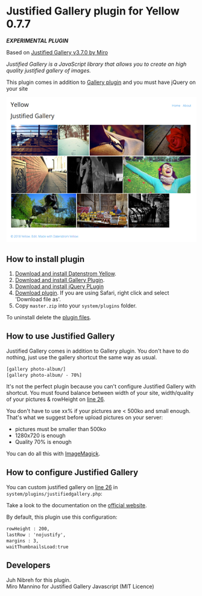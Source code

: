 Justified Gallery plugin for Yellow 0.7.7
====================

___EXPERIMENTAL PLUGIN___ 

Based on [Justified Gallery v3.7.0 by Miro](https://github.com/miromannino/Justified-Gallery)

*Justified Gallery is a JavaScript library that allows you to create an high quality justified gallery of images.*

This plugin comes in addition to [Gallery plugin](https://github.com/datenstrom/yellow-plugins/tree/master/gallery) and you must have jQuery on your site

<p align="center"><img src="example-screenshot.png?raw=true" alt="Screenshot"></p>

## How to install plugin

1. [Download and install Datenstrom Yellow](https://github.com/datenstrom/yellow/).
2. [Download and install Gallery Plugin](https://github.com/datenstrom/yellow-plugins/tree/master/gallery/).
3. [Download and install jQuery PLugin](https://github.com/nibreh/yellow-plugin-jquery)
4. [Download plugin](https://github.com/nibreh/yellow-plugin-justified-gallery/archive/master.zip). If you are using Safari, right click and select 'Download file as'.
5. Copy `master.zip` into your `system/plugins` folder.

To uninstall delete the [plugin files](update.ini).

## How to use Justified Gallery

Justified Gallery comes in addition to Gallery plugin. You don't have to do nothing, just use the gallery shortcut the same way as usual.

    [gallery photo-album/]
    [gallery photo-album/ - 70%]
    
It's not the perfect plugin because you can't configure Justified Gallery with shortcut. You must found balance between width of your site, width/quality of your pictures & rowHeight on [line 26](https://github.com/nibreh/yellow-plugin-justified-gallery/blob/master/justifiedgallery.php#L26).

You don't have to use xx% if your pictures are < 500ko and small enough. That's what we suggest before upload pictures on your server:

- pictures must be smaller than 500ko 
- 1280x720 is enough
- Quality 70% is enough

You can do all this with [ImageMagick](https://www.imagemagick.org).

## How to configure Justified Gallery

You can custom justified gallery on [line 26](https://github.com/nibreh/yellow-plugin-justified-gallery/blob/master/justifiedgallery.php#L26) in `system/plugins/justifiedgallery.php`:

Take a look to the documentation on the [official website](http://miromannino.github.io/Justified-Gallery/options-and-events/).

By default, this plugin use this configuration: 

    rowHeight : 200,
    lastRow : 'nojustify',
    margins : 3,
    waitThumbnailsLoad:true

## Developers

Juh Nibreh for this plugin.  
Miro Mannino for Justified Gallery Javascript (MIT Licence)
